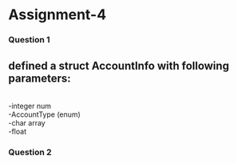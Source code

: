 # Assignment-4

### Question 1

<p>
    <h2>defined a struct AccountInfo with following parameters:</h2><br>
    -integer num<br>
    -AccountType (enum) <br>
    -char array<br>
    -float <br>
</p>

### Question 2

<p>
